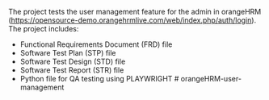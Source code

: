 
The project tests the user management feature for the admin in orangeHRM (https://opensource-demo.orangehrmlive.com/web/index.php/auth/login).
The project includes:
  - Functional Requirements Document (FRD) file
  - Software Test Plan (STP) file
  - Software Test Design (STD) file
  - Software Test Report (STR) file
  - Python file for QA testing using PLAYWRIGHT
#   o r a n g e H R M - u s e r - m a n a g e m e n t 
 
 
